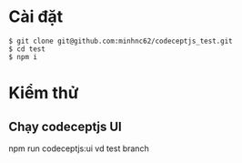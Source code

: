 
# Cài đặt

```git
$ git clone git@github.com:minhnc62/codeceptjs_test.git
$ cd test
$ npm i
```

# Kiểm thử

## Chạy codeceptjs UI
npm run codeceptjs:ui
vd test branch
